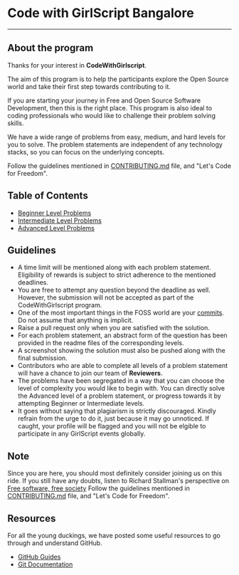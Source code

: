 # Code with GirlScript Bangalore

---

## About the program

Thanks for your interest in **CodeWithGirlscript**. 

The aim of this program is to help the participants explore the Open Source world and take their first step towards contributing to it.

If you are starting your journey in Free and Open Source Software Development, then this is the right place. This program is also ideal to coding professionals who would like to challenge their problem solving skills.

We have a wide range of problems from easy, medium, and hard levels for you to solve. The problem statements are independent of any technology stacks, so you can focus on the underlying concepts. 

Follow the guidelines mentioned in [CONTRIBUTING.md](CONTRIBUTING.md) file, and "Let's Code for Freedom".


## Table of Contents

- [Beginner Level Problems](Easy/README.md)
- [Intermediate Level Problems](Medium/README.md)
- [Advanced Level Problems](Hard/README.md)


## Guidelines

- A time limit will be mentioned along with each problem statement. Eligibility of rewards is subject to strict adherence to the mentioned deadlines.
- You are free to attempt any question beyond the deadline as well. However, the submission will not be accepted as part of the CodeWithGirlscript program.
- One of the most important things in the FOSS world are your [commits](https://wiki.openstack.org/wiki/GitCommitMessages). Do not assume that anything is implicit.
- Raise a pull request only when you are satisfied with the solution.
- For each problem statement, an abstract form of the question has been provided in the readme files of the corresponding levels. 
- A screenshot showing the solution must also be pushed along with the final submission.
- Contributors who are able to complete all levels of a problem statement will have a chance to join our team of **Reviewers**.
- The problems have been segregated in a way that you can choose the level of complexity you would like to begin with. You can directly solve the Advanced level of a problem statement, or progress towards it by attempting Beginner or Intermediate levels.
- It goes without saying that plagiarism is strictly discouraged. Kindly refrain from the urge to do it, just because it may go unnoticed. If caught, your profile will be flagged and you will not be elgible to participate in any GirlScript events globally.


## Note

Since you are here, you should most definitely consider joining us on this ride. If you still have any doubts, listen to Richard Stallman's perspective on [Free software, free society](https://www.tedxgeneva.net/talks/richard-stallman-free-software-free-society/)
Follow the guidelines mentioned in [CONTRIBUTING.md](CONTRIBUTING.md) file, and "Let's Code for Freedom".


## Resources

For all the young duckings, we have posted some useful resources to go through and understand GitHub.

- [GitHub Guides](https://guides.github.com/)
- [Git Documentation](https://git-scm.com/docs)
